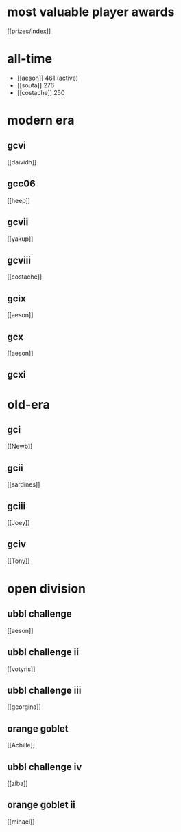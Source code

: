 # most valuable player awards

[[prizes/index]]

# all-time

* [[aeson]] 461 (active)
* [[souta]] 276
* [[costache]] 250

# modern era

## gcvi

[[daividh]]

## gcc06

[[heep]]

## gcvii

[[yakup]]

## gcviii

[[costache]]

## gcix

[[aeson]]

## gcx

[[aeson]]

## gcxi



# old-era

## gci

[[Newb]]

## gcii

[[sardines]]

## gciii

[[Joey]]

## gciv

[[Tony]]

# open division

## ubbl challenge

[[aeson]]

## ubbl challenge ii

[[votyris]]

## ubbl challenge iii

[[georgina]]

## orange goblet

[[Achille]]

## ubbl challenge iv

[[ziba]]

## orange goblet ii

[[mihael]]